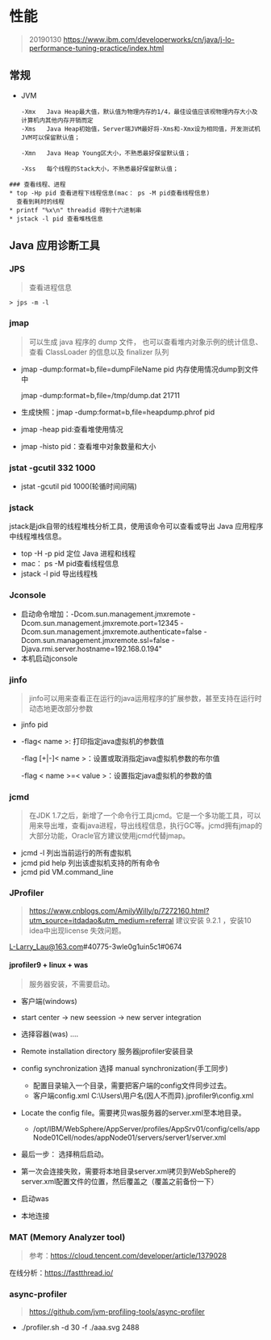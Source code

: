 # 性能
> 20190130 https://www.ibm.com/developerworks/cn/java/j-lo-performance-tuning-practice/index.html

## 常规
* JVM
  ```
  -Xmx   Java Heap最大值，默认值为物理内存的1/4，最佳设值应该视物理内存大小及计算机内其他内存开销而定
  -Xms   Java Heap初始值，Server端JVM最好将-Xms和-Xmx设为相同值，开发测试机JVM可以保留默认值；
  
  -Xmn   Java Heap Young区大小，不熟悉最好保留默认值；
  
  -Xss   每个线程的Stack大小，不熟悉最好保留默认值；
  ```


```
### 查看线程、进程
* top -Hp pid 查看进程下线程信息(mac： ps -M pid查看线程信息)
  查看到耗时的线程
* printf "%x\n" threadid 得到十六进制串
* jstack -l pid 查看堆栈信息
```



## Java 应用诊断工具

### JPS

>  查看进程信息

```
> jps -m -l
```

### jmap

> 可以生成 java 程序的 dump 文件， 也可以查看堆内对象示例的统计信息、查看 ClassLoader 的信息以及 finalizer 队列

* jmap -dump:format=b,file=dumpFileName pid 内存使用情况dump到文件中

   jmap -dump:format=b,file=/tmp/dump.dat 21711

* 生成快照：jmap -dump:format=b,file=heapdump.phrof pid

* jmap -heap pid:查看堆使用情况

* jmap -histo pid：查看堆中对象数量和大小

### jstat -gcutil 332 1000

* jstat -gcutil pid  1000(轮循时间间隔)

### jstack

jstack是jdk自带的线程堆栈分析工具，使用该命令可以查看或导出 Java 应用程序中线程堆栈信息。

* top -H -p pid 定位 Java 进程和线程
* mac： ps -M pid查看线程信息
* jstack -l pid 导出线程栈

### Jconsole

* 启动命令增加：-Dcom.sun.management.jmxremote -Dcom.sun.management.jmxremote.port=12345 -Dcom.sun.management.jmxremote.authenticate=false -Dcom.sun.management.jmxremote.ssl=false -Djava.rmi.server.hostname=192.168.0.194"
* 本机启动jconsole

### jinfo

> jinfo可以用来查看正在运行的java运用程序的扩展参数，甚至支持在运行时动态地更改部分参数

* jinfo  pid

* -flag< name >: 打印指定java虚拟机的参数值

  -flag [+|-]< name >：设置或取消指定java虚拟机参数的布尔值

  -flag < name >=< value >：设置指定java虚拟机的参数的值

### jcmd

> 在JDK 1.7之后，新增了一个命令行工具jcmd。它是一个多功能工具，可以用来导出堆，查看java进程，导出线程信息，执行GC等。jcmd拥有jmap的大部分功能，Oracle官方建议使用jcmd代替jmap。

*  jcmd -l 列出当前运行的所有虚拟机
* jcmd pid help 列出该虚拟机支持的所有命令
* jcmd pid VM.command_line 



### JProfiler

> https://www.cnblogs.com/AmilyWilly/p/7272160.html?utm_source=itdadao&utm_medium=referral
> 建议安装 9.2.1  ，安装10 idea中出现license 失效问题。

L-Larry_Lau@163.com#40775-3wle0g1uin5c1#0674


#### jprofiler9 + linux + was
> 服务器安装，不需要启动。

* 客户端(windows)
* start center -> new seession -> new server integration
* 选择容器(was) .... 
* Remote installation directory 服务器jprofiler安装目录
* config synchronization 选择 manual synchronization(手工同步)
	* 配置目录输入一个目录，需要把客户端的config文件同步过去。
	* 客户端config.xml  C:\Users\用户名(因人不而异)\.jprofiler9\config.xml

* Locate the config file。需要拷贝was服务器的server.xml至本地目录。
	* /opt/IBM/WebSphere/AppServer/profiles/AppSrv01/config/cells/appNode01Cell/nodes/appNode01/servers/server1/server.xml
* 最后一步： 选择稍后启动。

* 第一次会连接失败，需要将本地目录server.xml拷贝到WebSphere的server.xml配置文件的位置，然后覆盖之（覆盖之前备份一下）	
* 启动was

* 本地连接



### MAT (Memory Analyzer tool)

> 参考：https://cloud.tencent.com/developer/article/1379028

在线分析：https://fastthread.io/

### async-profiler

> https://github.com/jvm-profiling-tools/async-profiler

*  ./profiler.sh -d 30 -f ./aaa.svg 2488












